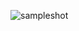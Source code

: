 ![sampleshot](https://user-images.githubusercontent.com/114025283/236802002-7f2fd8e7-e9a8-427a-8b2b-9de50d2689b6.png)
